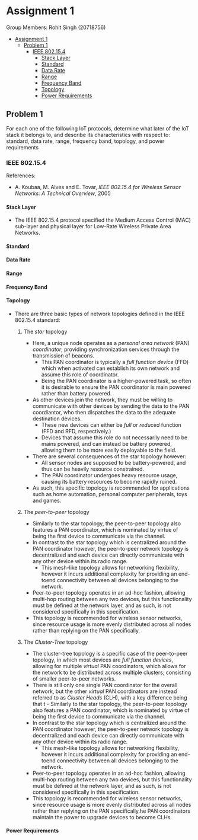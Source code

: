 # Assignment 1

Group Members: Rohit Singh (20718756) 

- [Assignment 1](#assignment-1)
  - [Problem 1](#problem-1)
    - [IEEE 802.15.4](#ieee-802154)
      - [Stack Layer](#stack-layer)
      - [Standard](#standard)
      - [Data Rate](#data-rate)
      - [Range](#range)
      - [Frequency Band](#frequency-band)
      - [Topology](#topology)
      - [Power Requirements](#power-requirements)

## Problem 1
For each one of the following IoT protocols, determine what later of the IoT stack it belongs to, and describe its characteristics with respect to: standard, data rate, range, frequency band, topology, and power requirements

### IEEE 802.15.4

References:
- A. Koubaa, M. Alves and E. Tovar, *IEEE 802.15.4 for Wireless Sensor Networks: A Technical Overview*, 2005

#### Stack Layer

- The IEEE 802.15.4 protocol specified the Medium Access Control (MAC) sub-layer and physical layer for Low-Rate Wireless Private Area Networks.

#### Standard

#### Data Rate

#### Range

#### Frequency Band

#### Topology

- There are three basic types of network topologies defined in the IEEE 802.15.4 standard:

  1. The *star* topology
     - Here, a unique node operates as a *personal area network* (PAN) *coordinator*, providing synchronization services through the transmission of beacons. 
       - This PAN coordinator is typically a *full function device* (FFD) which when activated can establish its own network and assume this role of coordinator.
       - Being the PAN coordinator is a higher-powered task, so often it is desirable to ensure the PAN coordinator is main powered rather than battery powered.
     - As other devices join the network, they must be willing to communicate with other devices by sending the data to the PAN coordiantor, who then dispatches the data to the adequate destination devices.
       - These new devices can either be *full* or *reduced* function (FFD and RFD, respectively.) 
       - Devices that assume this role do not necessarily need to be mains powered, and can instead be battery powered, allowing them to be more easily deployable to the field.
     - There are several consequences of the star topology however:
       - All sensor nodes are supposed to be battery-powered, and thus can be heavily resource constrained.
       - The PAN coordinator undergoes heavy resource usage, causing its battery resources to become rapidly ruined. 
     - As such, this specific topology is recommended for applications such as home automation, personal computer peripherals, toys and games. 


  2. The *peer-to-peer* topology 
       - Similarly to the star topology, the peer-to-peer topology also features a PAN coordinator, which is nominated by virtue of being the first device to communicate via the channel.
       - In contrast to the star topology which is centralized around the PAN coordinator however, the peer-to-peer network topology is decentralized and each device can directly communicate with any other device within its radio range.
         - This mesh-like topology allows for networking flexibility, however it incurs additional complexity for providing an end-toend connectivity between all devices belonging to the network.
       - Peer-to-peer topology operates in an ad-hoc fashion, allowing multi-hop routing between any two devices, but this functionality must be defined at the network layer, and as such, is not considered specifically in this specification.
       - This topology is recommended for wireless sensor networks, since resource usage is more evenly distributed across all nodes rather than replying on the PAN specifically.
  
  3. The *Cluster-Tree* topology
       - The cluster-tree topology is a specific case of the peer-to-peer topology, in which most devices are *full function devices*, allowing for multiple *virtual* PAN coordinators, which allows for the network to be distributed across multiple clusters, consisting of smaller peer-to-peer networks.
       - There is still only one single PAN coordinator for the overall network, but the other *virtual* PAN coordinators are instead referred to as *Cluster Heads* (CLH), with a key difference being that t       - Similarly to the star topology, the peer-to-peer topology also features a PAN coordinator, which is nominated by virtue of being the first device to communicate via the channel.
       - In contrast to the star topology which is centralized around the PAN coordinator however, the peer-to-peer network topology is decentralized and each device can directly communicate with any other device within its radio range.
         - This mesh-like topology allows for networking flexibility, however it incurs additional complexity for providing an end-toend connectivity between all devices belonging to the network.
       - Peer-to-peer topology operates in an ad-hoc fashion, allowing multi-hop routing between any two devices, but this functionality must be defined at the network layer, and as such, is not considered specifically in this specification.
       - This topology is recommended for wireless sensor networks, since resource usage is more evenly distributed across all nodes rather than replying on the PAN specifically.he PAN coordinators maintain the power to upgrade devices to become CLHs.




#### Power Requirements
